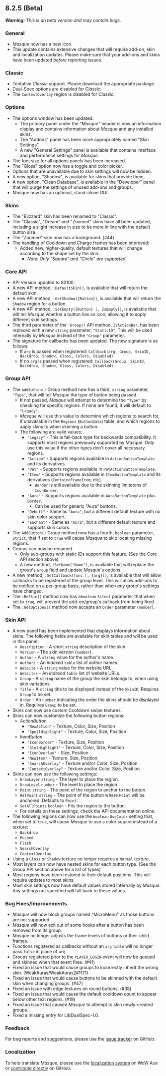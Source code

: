 ## 8.2.5 (Beta)

_**Warning:** This is an beta version and may contain bugs._

### General

- _Masque_ now has a new icon.
- This update contains extensive changes that will require add-on, skin and localization updates. Please make sure that your add-ons and skins have been updated _before_ reporting issues.

### Classic

- Tentative _Classic_ support. Please download the appropriate package.
- Dual-Spec options are disabled for _Classic_.
- The `ContextOverlay` region is disabled for _Classic_.

### Options

- The options window has been updated.
  - The primary panel under the _"Masque"_ header is now an information display and contains information about _Masque_ and any installed skins.
  - The "Addons" panel has been more appropriately named "Skin Settings".
  - A new "General Settings" panel is available that contains interface and performance settings for _Masque_.
- The font size for all options panels has been increased.
- The "Gloss" option now has a toggle and color picker.
- Options that are unavailable due to skin settings will now be hidden.
- A new option, "Shadow", is available for skins that provide them.
- A new option, "Clean Database", is available in the "Developer" panel that will purge the settings of unused add-ons and groups.
- _Masque_ now has an optional, stand-alone GUI.

### Skins

- The "Blizzard" skin has been renamed to "Classic".
- The "Classic", "Dream" and "Zoomed" skins have all been updated, including a slight increase in size to be more in line with the default button size.
- The "Zoomed" skin now has a background. (#44)
- The handling of Cooldown and Charge frames has been improved:
  - Added new, higher-quality, default textures that will change according to the shape set by the skin.
    - _Note: Only "Square" and "Circle" are supported._

### Core API

- API Version updated to 80100.
- A new API method, `:DefaultSkin()`, is available that will return the default skin.
- A new API method, `:GetShadow({Button})`, is available that will return the `Shadow` region for a button.
- A new API method, `:SetEmpty({Button} [, IsEmpty])`, is available that will tell _Masque_ whether a button has an icon, allowing it to apply different skin settings.
- The third parameter of the `:Group()` API method, `IsActionBar`, has been replaced with a new `string` parameter, `"StaticID"`. This will be used internally by _Masque_ instead of the `"Group"` parameter.
- The signature for callbacks has been updated. The new signature is as follows:
  - If `arg` is passed when registered: `Callback(arg, Group, SkinID, Backdrop, Shadow, Gloss, Colors, Disabled)`
  - If no `arg` is passed when registered: `Callback(Group, SkinID, Backdrop, Shadow, Gloss, Colors, Disabled)`

### Group API

- The `AddButton()` Group method now has a third, `string` parameter, `"Type"`, that will tell _Masque_ the type of button being passed.
  - If not passed, _Masque_ will attempt to determine the `"Type"` by checking for specific regions. If none are found, it will default to `"Legacy"`.
  - _Masque_ will use this value to determine which regions to search for, if unavailable in the `Regions` (`ButtonData`) table, and which regions to apply skins to when skinning a button.
  - The following are valid values:
    - `"Legacy"` - This is fall-back type for backwards compatibility. It supports most regions previously supported by _Masque_. Only use this value if the other types don't cover all necessary regions.
    - `"Action"` - Supports regions available in `ActionButtonTemplate` and its derivatives.
    - `"Pet"` - Supports regions available in `PetActionButtonTemplate`.
    - `"Item"` - Supports regions available in `ItemButtonTemplate` and its derivatives (`ContaineFrameItem`, etc).
      - `Border` is still available due to the skinning limitatons of `IconBorder`.
    - `"Aura"` - Supports regions available in `AuraButtonTemplate` plus `Border`.
      - Can be used for generic "Aura" buttons.
    - `"Debuff"` - Same as `"Aura"`, but a different default texture with no skin color support.
    - `"Enchant"` - Same as `"Aura"`, but a different default texture and supports skin colors.
- The `AddButton()` Group method now has a fourth, `boolean` parameter, `Strict`, that if set to `true` will cause _Masque_ to skip locating missing regions.
- Groups can now be renamed.
  - Only sub-groups with static IDs support this feature. (See the Core API section above)
  - A new method, `:SetName("Name")`, is available that will replace the group's `Group` field and update _Masque_'s options.
- A new method, `:SetCallback(func [, {arg}])`, is available that will allow callbacks to be registered at the group level. This will allow add-ons to be notified on a per-group basis, rather than when _any_ group's settings have changed.
- The `:ReSkin()` method now has a`boolean` `Silent` parameter that when set to `true`, will prevent the add-on/group's callback from being fired.
- The `:GetOptions()` method now accepts an `Order` parameter (`number`).

### Skin API

- A new panel has been implemented that displays information about skins. The following fields are available for skin tables and will be used in this panel:
  - `Description` - A short `string` description of the skin.
  - `Version` - The skin version (`number`).
  - `Author` - A `string` value for the author's name.
  - `Authors` - An _indexed_ `table` list of author names.
  - `Website` - A `string` value for the website URL.
  - `Websites` - An _indexed_ `table` list of website URLs.
  - `Group` - A `string` name of the group the skin belongs to, when using skin variations.
  - `Title` - A `string` title to be displayed instead of the `SkinID`. Requires `Group` to be set.
  - `Order` - An `number` indicating the order the skins should be displayed in. Requires `Group` to be set.
- Skins can now use custom Cooldown swipe textures.
- Skins can now customize the following button regions:
  - _ActionButton_
    - `"NewAction"` - Texture, Color, Size, Position
    - `"SpellHighlight"` - Texture, Color, Size, Position
  - _ItemButton_
    - `"IconBorder"` - Texture, Size, Position
    - `"SlotHighlight"` - Texture, Color, Size, Position
    - `"IconOverlay"` - Size, Position
    - `"NewItem"` - Texture, Size, Position
    - `"SearchOverlay"` - Texture and/or Color, Size, Position
    - `"ContextOverlay"` - Texture and/or Color, Size, Position
- Skins can now use the following settings:
  - `DrawLayer` `string` - The layer to place the region.
  - `DrawLevel` `number` - The level to place the region.
  - `Point` `string` - The point of the region to anchor to the button.
  - `RelPoint` `string` - The point of the button where `Point` will be anchored. Defaults to `Point`.
  - `SetAllPoints` `boolean` - Fits the region to the button.
  - For details on these settings, check the API documentation online.
- The following regions can now use the `boolean` `UseColor` setting that, when set to `true`, will cause _Masque_ to use a color square instead of a texture:
  - `Backdrop`
  - `Pushed`
  - `Flash`
  - `SearchOverlay`
  - `ContextOverlay`
- Using a `Gloss` or `Shadow` texture no longer requires a `Normal` texture.
- Most layers can now have nested skins for each button type. (See the Group API section above for a list of types)
- Most regions have been restored to their default positions. This will require updates to most skins.
- Most skin settings now have default values stored internally by _Masque_. Any settings not specified will fall back to these values.

### Bug Fixes/Improvements

- _Masque_ will now block groups named "MicroMenu" as those buttons are not supported.
- _Masque_ will now exit out of some hooks after a button has been removed from its group.
- _Masque_ no longer adjusts the frame levels of buttons or their child frames.
- Functions registered as callbacks without an `arg` `table` will no longer pass `false` in place of `arg`.
- Groups registered prior to the `PLAYER_LOGIN` event will now be queued and skinned when that event fires. (#41)
- Fixed an issue that would cause groups to incorrectly inherit the wrong skin. (WeakAuras/WeakAuras2#1171)
- Fixed an issue that would cause buttons to be skinned with the default skin when changing groups. (#47)
- Fixed an issue with edge textures on round buttons. (#38)
- Fixed an issue that would cause the default cooldown count to appear below other text regions. (#19)
- Fixed an issue that caused _Masque_ to attempt to skin newly-created groups.
- Fixed a missing entry for LibDualSpec-1.0.

### Feedback

For bug reports and suggestions, please use the [issue tracker](https://github.com/StormFX/Masque/issues "Report an Issue") on GitHub.

### Localization

To help translate _Masque_, please use the [localization system](https://www.wowace.com/projects/masque/localization "Translate on WoW Ace") on WoW Ace or [contribute directly](https://github.com/StormFX/Masque "Translate on GitHub") on GitHub.
